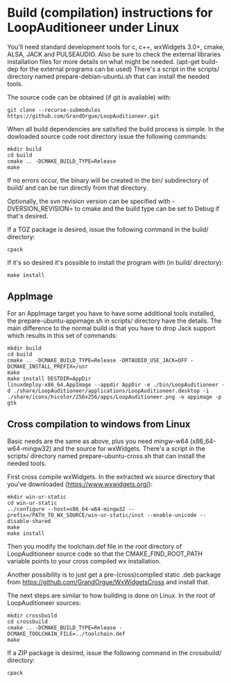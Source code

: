 # Build (compilation) instructions for LoopAuditioneer under Linux

You'll need standard development tools for c, c++, wxWidgets 3.0+, cmake, ALSA,
JACK and PULSEAUDIO. Also be sure to check the external libraries installation
files for more details on what might be needed. (apt-get build-dep for the
external programs can be used) There's a script in the scripts/ directory named
prepare-debian-ubuntu.sh that can install the needed tools.

The source code can be obtained (if git is available) with:

```
git clone --recurse-submodules https://github.com/GrandOrgue/LoopAuditioneer.git
```

When all build dependencies are satisfied the build process is simple. In the
dowloaded source code root directory issue the following commands:

```
mkdir build
cd build
cmake .. -DCMAKE_BUILD_TYPE=Release
make
```

If no errors occur, the binary will be created in the bin/ subdirectory of
build/ and can be run directly from that directory.

Optionally, the svn revision version can be specified with -DVERSION_REVISION=
to cmake and the build type can be set to Debug if that's desired.

If a TGZ package is desired, issue the following command in the build/
directory:

```
cpack
```

If it's so desired it's possible to install the program with (in build/
directory):

```
make install
```

## AppImage

For an AppImage target you have to have some additional tools installed, the
prepare-ubuntu-appimage.sh in scripts/ directory have the details. The main 
difference to the normal build is that you have to drop Jack support which
results in this set of commands:

```
mkdir build
cd build
cmake .. -DCMAKE_BUILD_TYPE=Release -DRTAUDIO_USE_JACK=OFF -DCMAKE_INSTALL_PREFIX=/usr
make
make install DESTDIR=AppDir
linuxdeploy-x86_64.AppImage --appdir AppDir -e ./bin/LoopAuditioneer -d ./share/LoopAuditioneer/applications/LoopAuditioneer.desktop -i ./share/icons/hicolor/256x256/apps/LoopAuditioneer.png -o appimage -p gtk
```

## Cross compilation to windows from Linux

Basic needs are the same as above, plus you need mingw-w64 (x86_64-w64-mingw32)
and the source for wxWidgets. There's a script in the scripts/ directory named
prepare-ubuntu-cross.sh that can install the needed tools.

First cross compile wxWidgets. In the extracted wx source directory that you've
downloaded (https://www.wxwidgets.org/):

```
mkdir win-ur-static
cd win-ur-static
../configure --host=x86_64-w64-mingw32 --prefix=/PATH_TO_WX_SOURCE/win-ur-static/inst --enable-unicode --disable-shared
make
make install
```

Then you modify the toolchain.def file in the root directory of LoopAuditioneer
source code so that the CMAKE_FIND_ROOT_PATH variable points to your cross
compiled wx installation.

Another possibility is to just get a pre-(cross)compiled static .deb package from
https://github.com/GrandOrgue/WxWidgetsCross and install that.

The next steps are similar to how building is done on Linux. In the root of
LoopAuditioneer sources:

```
mkdir crossbuild
cd crossbuild
cmake .. -DCMAKE_BUILD_TYPE=Release -DCMAKE_TOOLCHAIN_FILE=../toolchain.def
make
```

If a ZIP package is desired, issue the following command in the crossbuild/
directory:

```
cpack
```
